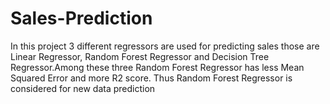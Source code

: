# Sales-Prediction
In this project 3 different regressors are used for predicting sales those are Linear Regressor, Random Forest Regressor and Decision Tree Regressor.Among these three Random Forest Regressor has less Mean Squared Error and more R2 score. Thus Random Forest Regressor is considered for new data prediction
